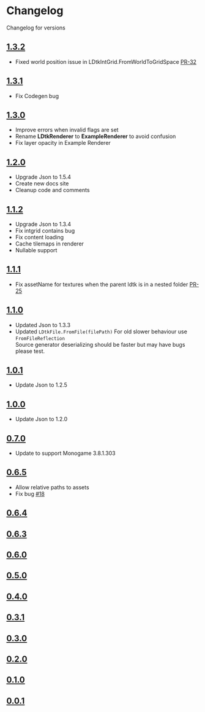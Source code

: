# Changelog

Changelog for versions

## [1.3.2](https://github.com/IrishBruse/LDtkMonogame/compare/v1.3.1...v1.3.2)

- Fixed world position issue in LDtkIntGrid.FromWorldToGridSpace [PR-32](https://github.com/IrishBruse/LDtkMonogame/pull/32)

## [1.3.1](https://github.com/IrishBruse/LDtkMonogame/compare/v1.3.0...v1.3.1)

- Fix Codegen bug

## [1.3.0](https://github.com/IrishBruse/LDtkMonogame/compare/v1.2.0...v1.3.0)

- Improve errors when invalid flags are set
- Rename **LDtkRenderer** to **ExampleRenderer** to avoid confusion
- Fix layer opacity in Example Renderer

## [1.2.0](https://github.com/IrishBruse/LDtkMonogame/compare/v1.1.2...v1.2.0)

- Upgrade Json to 1.5.4
- Create new docs site
- Cleanup code and comments

## [1.1.2](https://github.com/IrishBruse/LDtkMonogame/compare/v1.1.1...v1.1.2)

- Upgrade Json to 1.3.4
- Fix intgrid contains bug
- Fix content loading
- Cache tilemaps in renderer
- Nullable support

## [1.1.1](https://github.com/IrishBruse/LDtkMonogame/compare/v1.1.0...v1.1.1)

- Fix assetName for textures when the parent ldtk is in a nested folder [PR-25](https://github.com/IrishBruse/LDtkMonogame/pull/25)

## [1.1.0](https://github.com/IrishBruse/LDtkMonogame/compare/v1.0.1...v1.1.0)

- Updated Json to 1.3.3
- Updated `LDtkFile.FromFile(filePath)` For old slower behaviour use `FromFileReflection` <br/> Source generator deserializing should be faster but may have bugs please test.

## [1.0.1](https://github.com/IrishBruse/LDtkMonogame/compare/v1.0.0...v1.0.1)

- Update Json to 1.2.5

## [1.0.0](https://github.com/IrishBruse/LDtkMonogame/compare/v0.7.0...v1.0.0)

- Update Json to 1.2.0

## [0.7.0](https://github.com/IrishBruse/LDtkMonogame/compare/v0.6.5...v0.7.0)

- Update to support Monogame 3.8.1.303

## [0.6.5](https://github.com/IrishBruse/LDtkMonogame/compare/v0.6.4...v0.6.5)

- Allow relative paths to assets
- Fix bug [#18](https://github.com/IrishBruse/LDtkMonogame/issues/18)

## [0.6.4](https://github.com/IrishBruse/LDtkMonogame/compare/v0.6.3...v0.6.4)

## [0.6.3](https://github.com/IrishBruse/LDtkMonogame/compare/v0.6.0...v0.6.3)

## [0.6.0](https://github.com/IrishBruse/LDtkMonogame/compare/v0.5.0...v0.6.0)

## [0.5.0](https://github.com/IrishBruse/LDtkMonogame/compare/v0.4.0...v0.5.0)

## [0.4.0](https://github.com/IrishBruse/LDtkMonogame/compare/v0.3.1...v0.4.0)

## [0.3.1](https://github.com/IrishBruse/LDtkMonogame/compare/v0.3.0...v0.3.1)

## [0.3.0](https://github.com/IrishBruse/LDtkMonogame/compare/v0.2.0...v0.3.0)

## [0.2.0](https://github.com/IrishBruse/LDtkMonogame/compare/v0.1.0...v0.2.0)

## [0.1.0](https://github.com/IrishBruse/LDtkMonogame/compare/v0.0.1...v0.1.0)

## [0.0.1](https://github.com/IrishBruse/LDtkMonogame/commits/v0.0.1)
